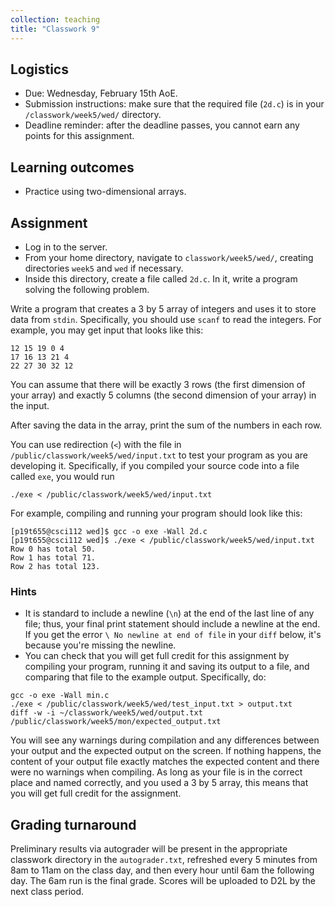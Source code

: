 ```yaml
---
collection: teaching
title: "Classwork 9"
---
```


## Logistics
* Due: Wednesday, February 15th AoE.
* Submission instructions: make sure that the required file (`2d.c`) is in your
	`/classwork/week5/wed/` directory.
* Deadline reminder: after the deadline passes, you cannot earn any points for
	this assignment.

## Learning outcomes
* Practice using two-dimensional arrays.

## Assignment

* Log in to the server.
* From your home directory, navigate to `classwork/week5/wed/`, creating directories `week5` and `wed` if necessary.
* Inside this directory, create a file called `2d.c`. In it, write a
	program solving the following problem.

Write a program that creates a 3 by 5 array of integers and uses it to store data from
`stdin`. Specifically, you should use `scanf` to read the integers. For
example, you may get input that looks like this:

```
12 15 19 0 4
17 16 13 21 4
22 27 30 32 12
```

You can assume that there will be exactly 3 rows (the first dimension of
your array) and exactly 5 columns (the second dimension of your array) in
the input.

After saving the data in the array, print the sum of the numbers in each row.

You can use redirection (`<`) with the file in `/public/classwork/week5/wed/input.txt` to test your
program as you are developing it. Specifically, if you compiled your source
code into a file called `exe`, you would run

```
./exe < /public/classwork/week5/wed/input.txt
```

For example, compiling and running your program should look like this:

```
[p19t655@csci112 wed]$ gcc -o exe -Wall 2d.c
[p19t655@csci112 wed]$ ./exe < /public/classwork/week5/wed/input.txt
Row 0 has total 50.
Row 1 has total 71.
Row 2 has total 123.
```

### Hints
* It is standard to include a newline (`\n`) at the end of the last line of any
	file; thus, your final print statement should include a newline at the end.
	If you get the error `\ No newline at end of file` in your `diff` below,
	it's because you're missing the newline.
* You can check that you will get full credit for this assignment by compiling
	your program, running it and saving its output to a file, and comparing
	that file to the example output. Specifically, do:
```
gcc -o exe -Wall min.c
./exe < /public/classwork/week5/wed/test_input.txt > output.txt
diff -w -i ~/classwork/week5/wed/output.txt /public/classwork/week5/mon/expected_output.txt
```
You will see any warnings during compilation and any differences between your output and the expected output on the
screen. If nothing happens, the content of your output file exactly matches the
expected content and there were no warnings when compiling. As long as your file is in the correct place and named
correctly, and you used a 3 by 5 array, this means that you will get full credit for the assignment.

## Grading turnaround
Preliminary results via autograder will be present in the appropriate classwork
directory in the `autograder.txt`, refreshed every 5 minutes from 8am to 11am
on the class day, and then
every hour until 6am the following day. The 6am run is the final grade. Scores will be
uploaded to D2L by the next class period.
